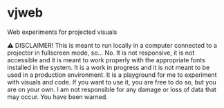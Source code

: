 # vjweb

Web experiments for projected visuals

:warning: DISCLAIMER! This is meant to run locally in a computer connected to a projector in fullscreen mode, so... No. It is not responsive, it is not accessible and it is meant to work properly with the appropriate fonts installed in the system. It is a work in progress and it is not meant to be used in a production environment. It is a playground for me to experiment with visuals and code. If you want to use it, you are free to do so, but you are on your own. I am not responsible for any damage or loss of data that may occur. You have been warned.
